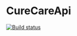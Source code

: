 # CureCareApi
[![Build status](https://jcrecio.visualstudio.com/CureCareAPI/_apis/build/status/CureCareAPI-CI)](https://jcrecio.visualstudio.com/CureCareAPI/_build/latest?definitionId=4)
